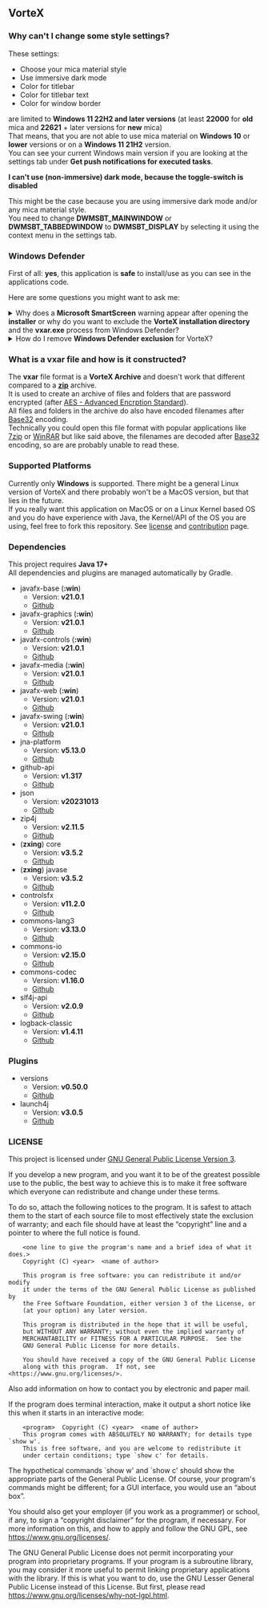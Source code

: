 ## VorteX

### Why can't I change some style settings?

<!--TODO: Add some images-->

These settings:

* Choose your mica material style
* Use immersive dark mode
* Color for titlebar
* Color for titlebar text
* Color for window border

are limited to **Windows 11 22H2 and later versions** (at least **22000** for **old** mica and **22621** + later versions for **new** mica)
<br>That means, that you are not able to use mica material on **Windows 10** or **lower** versions or on a **Windows 11 21H2** version.
<br>You can see your current Windows main version if you are looking at the settings tab under **Get push notifications for executed tasks**.

**I can't use (non-immersive) dark mode, because the toggle-switch is disabled**

This might be the case because you are using immersive dark mode and/or any mica material style.
<br>You need to change **DWMSBT_MAINWINDOW** or **DWMSBT_TABBEDWINDOW** to **DWMSBT_DISPLAY** by selecting it using the context menu in the settings tab.

### Windows Defender

First of all: **yes**, this application is **safe** to install/use as you can see in the applications code.

Here are some questions you might want to ask me:

<details>
    <summary>Why does a <b>Microsoft SmartScreen</b> warning appear after opening the <b>installer</b> or why do you want to exclude the <b>VorteX installation directory</b> and the <b>vxar.exe</b> process from Windows Defender?</summary>
    <hr>
    There are a view reasons for this:
    <ol>
        <li>I don't want to pay hundreds of dollars a year for a <a href="https://learn.microsoft.com/en-us/windows-hardware/drivers/dashboard/code-signing-cert-manage#get-or-renew-a-code-signing-certificate">Microsoft trusted code signing certificate (EV/OV)</a> for this small application</li>
        <li>Submiting this application for <a href="https://www.microsoft.com/en-us/wdsi/filesubmission">malware analysis to Microsoft</a> becomes very time-consuming and it is very annoying to submit and wait for days or even weeks for every single version to be approved by Microsoft</li>
    </ol>
    Read more about this <a href="https://stackoverflow.com/a/51113771">here</a> and <a href="https://stackoverflow.com/a/66582477">here</a>.
    <br><br><b>So i am forced to exclude this stuff from Windows Defender?</b>
    <br><b>No</b>, you aren't. This is only needed if Windows Defender is weird (again) and detects some virus in the exe. Yeah classic Windows Defender. It is really annoying for me as a developer that Windows Defender randomly detects non-signed '.exe' files as malicious software, but excluding all of this from Windows Defender is the only simple and inexpensive way of preventing the program from randomly being deleting/blacklisting some versions of VorteX.
    <br><br>If you don't feel comfortable with this solution, you can try to remove the Windows Defender exclusion (if you have already installed VorteX with the exclusion) with <a href="#how-do-i-remove-windows-defender-exclusion-for-vortex">this steps.</a>
    <br><br>If everything works and the Windows Defender now doesn't weirdly detect something malicious, you are now safe to use VorteX without the exclusion! (There sadly is no garanty, that this lasts forever)
    <br>I actually don't know if other Antiviruses like Norton or McAfee are also detecting anything weird going on or if it's just Windows Defender being weird. (If that is true please open an issue here on GitHub and let me know)
</details>

<details>
    <summary>
        <a id="how-do-i-remove-windows-defender-exclusion-for-vortex" class="sml">How do I remove <b>Windows Defender exclusion</b> for VorteX?</a>
    </summary>
    <hr>
    Coming soon...
</details>

### What is a vxar file and how is it constructed?

The **vxar** file format is a **VorteX Archive** and doesn't work that different compared to a [**zip**](https://en.wikipedia.org/wiki/ZIP_(file_format)) archive.
<br>It is used to create an archive of files and folders that are password encrypted (after [AES - Advanced Encrption Standard](https://en.wikipedia.org/wiki/Advanced_Encryption_Standard)).
<br>All files and folders in the archive do also have encoded filenames after [Base32](https://en.wikipedia.org/wiki/Base32) encoding.
<br>Technically you could open this file format with popular applications like [7zip](https://7-zip.de/index.html) or [WinRAR](https://www.win-rar.com/start.html) but like said above, the filenames are decoded after [Base32](https://en.wikipedia.org/wiki/Base32) encoding, so are are probably unable to read these.

### Supported Platforms

Currently only **Windows** is supported. There might be a general Linux version of VorteX and there probably won't be a MacOS version, but that lies in the future.
<br>If you really want this application on MacOS or on a Linux Kernel based OS and you do have experience with Java, the Kernel/API of the OS you are using, feel free to fork this repository.
See [license](https://github.com/BlockyDotJar/VorteX/blob/main/LICENSE) and [contribution](https://github.com/BlockyDotJar/VorteX/wiki/Contributing-to-VorteX) page.

### Dependencies

This project requires **Java 17+**
<br>All dependencies and plugins are managed automatically by Gradle.

* javafx-base (**:win**)
    * Version: **v21.0.1**
    * [Github](https://github.com/openjdk/jfx/tree/master/modules/javafx.base)
* javafx-graphics (**:win**)
    * Version: **v21.0.1**
    * [Github](https://github.com/openjdk/jfx/tree/master/modules/javafx.graphics)
* javafx-controls (**:win**)
    * Version: **v21.0.1**
    * [Github](https://github.com/openjdk/jfx/tree/master/modules/javafx.controls)
* javafx-media (**:win**)
    * Version: **v21.0.1**
    * [Github](https://github.com/openjdk/jfx/tree/master/modules/javafx.media)
* javafx-web (**:win**)
    * Version: **v21.0.1**
    * [Github](https://github.com/openjdk/jfx/tree/master/modules/javafx.web)
* javafx-swing (**:win**)
    * Version: **v21.0.1**
    * [Github](https://github.com/openjdk/jfx/tree/master/modules/javafx.swing)
* jna-platform
    * Version: **v5.13.0**
    * [Github](https://github.com/java-native-access/jna/tree/master/contrib/platform/src/com/sun/jna/platform)
* github-api
    * Version: **v1.317**
    * [Github](https://github.com/hub4j/github-api)
* json
    * Version: **v20231013**
    * [Github](https://github.com/stleary/JSON-java)
* zip4j
    * Version: **v2.11.5**
    * [Github](https://github.com/srikanth-lingala/zip4j)
* (**zxing**) core
    * Version: **v3.5.2**
    * [Github](https://github.com/zxing/zxing/tree/master/core)
* (**zxing**) javase
    * Version: **v3.5.2**
    * [Github](https://github.com/zxing/zxing/tree/master/javase)
* controlsfx
    * Version: **v11.2.0**
    * [Github](https://github.com/controlsfx/controlsfx)
* commons-lang3
    * Version: **v3.13.0**
    * [Github](https://github.com/apache/commons-lang)
* commons-io
    * Version: **v2.15.0**
    * [Github](https://github.com/apache/commons-io)
* commons-codec
    * Version: **v1.16.0**
    * [Github](https://github.com/apache/commons-codec)
* slf4j-api
    * Version: **v2.0.9**
    * [Github](https://github.com/qos-ch/slf4j)
* logback-classic
    * Version: **v1.4.11**
    * [Github](https://github.com/qos-ch/logback/tree/master/logback-classic)

### Plugins

* versions
    * Version: **v0.50.0**
    * [Github](https://github.com/ben-manes/gradle-versions-plugin)
* launch4j
    * Version: **v3.0.5**
    * [Github](https://github.com/TheBoegl/gradle-launch4j)

### LICENSE

This project is licensed under [GNU General Public License Version 3](https://www.gnu.org/licenses/gpl-3.0.en.html).

If you develop a new program, and you want it to be of the greatest possible use to the public, the best way to achieve this is to make it free software which everyone can redistribute and change under these terms.
<br>

To do so, attach the following notices to the program. It is safest to attach them to the start of each source file to most effectively state the exclusion of warranty; and each file should have at least the “copyright” line and a pointer to where the full notice is found.
<br>

```
    <one line to give the program's name and a brief idea of what it does.>
    Copyright (C) <year>  <name of author>

    This program is free software: you can redistribute it and/or modify
    it under the terms of the GNU General Public License as published by
    the Free Software Foundation, either version 3 of the License, or
    (at your option) any later version.

    This program is distributed in the hope that it will be useful,
    but WITHOUT ANY WARRANTY; without even the implied warranty of
    MERCHANTABILITY or FITNESS FOR A PARTICULAR PURPOSE.  See the
    GNU General Public License for more details.

    You should have received a copy of the GNU General Public License
    along with this program.  If not, see <https://www.gnu.org/licenses/>.
```

Also add information on how to contact you by electronic and paper mail.
<br>

If the program does terminal interaction, make it output a short notice like this when it starts in an interactive mode:
<br>

```
    <program>  Copyright (C) <year>  <name of author>
    This program comes with ABSOLUTELY NO WARRANTY; for details type `show w'.
    This is free software, and you are welcome to redistribute it
    under certain conditions; type `show c' for details.
```

The hypothetical commands \`show w' and `show c' should show the appropriate parts of the General Public License. Of course, your program's commands might be different; for a GUI interface, you would use an “about box”.
<br>

You should also get your employer (if you work as a programmer) or school, if any, to sign a “copyright disclaimer” for the program, if necessary. For more information on this, and how to apply and follow the GNU GPL, see <https://www.gnu.org/licenses/>.
<br>

The GNU General Public License does not permit incorporating your program into proprietary programs. If your program is a subroutine library, you may consider it more useful to permit linking proprietary applications with the library. If this is what you want to do, use the GNU Lesser General Public License instead of this License. But first, please read <https://www.gnu.org/licenses/why-not-lgpl.html>.

